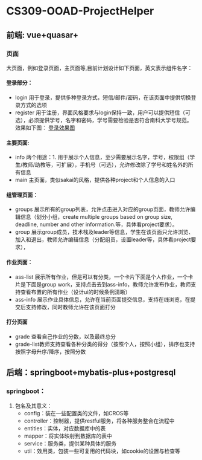# CS309-OOAD-ProjectHelper
## 前端: vue+quasar+
### 页面
大页面，例如登录页面，主页面等,目前计划设计如下页面，英文表示组件名字： 

#### 登录部分：
- login 用于登录，提供多种登录方式，短信/邮件/密码，在该页面中提供切换登录方式的选项 
- register 用于注册，界面风格要求与login保持一致，用户可以提供短信（可选），必须提供学号，名字和密码，学号需要检验是否符合南科大学号规范。 
效果如下图：
[登录效果图](image/login效果图.jpg)
#### 主要页面: 
- info 两个用途：1. 用于展示个人信息，至少需要展示名字，学号，权限组（学生/教师/助教等，可扩展），手机号（可选），允许修改除了学号和姓名外的所有信息
- main 主页面，类似sakai的风格，提供各种project和个人信息的入口

#### 组管理页面：
- groups 展示所有的group列表，允许点击进入对应的group页面，教师允许编辑信息（划分小组，create multiple groups based on group size, deadline, number and other information.等，具体看project要求）。
- group 展示group成员，技术栈及leader等信息，学生在该页面只允许浏览、加入和退出，教师允许编辑信息（分配组员，设置leader等，具体看project要求），

#### 作业页面：
- ass-list 展示所有作业，但是可以有分类，一个卡片下面是个人作业，一个卡片是下面是group work，支持点击去到ass-info，教师允许发布作业，教师支持查看布置的所有作业（设计ui的时候条例清晰）
- ass-info 展示作业具体信息，允许在当前页面提交信息，支持在线浏览，在提交后支持修改，同时教师允许在该页面打分 

#### 打分页面
- grade 查看自己作业的分数，以及最终总分
- grade-list教师支持查看各种分类的得分（按照个人，按照小组），排序也支持按照字母升序/降序，按照分数
  
## 后端：springboot+mybatis-plus+postgresql
### springboot：

1. 包名及其意义：
    - config：装在一些配置类的文件，如CROS等
    - controller：控制器，提供restful服务，将各种服务整合在流程中
    - entities：实体，对应数据库中的表
    - mapper：将实体映射到数据库的表中
    - service：服务类，提供某种具体的服务
    - util：效用类，包装一些可复用的代码块，如cookie的设置与检查等
